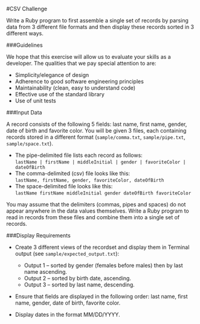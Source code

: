 #CSV Challenge

Write a Ruby program to first assemble a single set of records by parsing data from 3 different file formats and then display these records sorted in 3 different ways.

###Guidelines

We hope that this exercise will allow us to evaluate your skills as a developer. The qualities that we pay special attention to are:

- Simplicity/elegance of design
- Adherence to good software engineering principles
- Maintainability (clean, easy to understand code)
- Effective use of the standard library
- Use of unit tests

###Input Data

A record consists of the following 5 fields: last name, first name, gender, date of birth and favorite color. You will be given 3 files, each containing records stored in a different format (`sample/comma.txt`, `sample/pipe.txt`, `sample/space.txt`).

* The pipe-delimited file lists each record as follows:  
  `lastName | firstName | middleInitial | gender | favoriteColor | dateOfBirth`
* The comma-delimited (csv) file looks like this:  
  `lastName, firstName, gender, favoriteColor, dateOfBirth`
* The space-delimited file looks like this:  
  `lastName firstName middleInitial gender dateOfBirth favoriteColor`

You may assume that the delimiters (commas, pipes and spaces) do not appear anywhere in the data values themselves. Write a Ruby program to read in records from these files and combine them into a single set of records.

###Display Requirements
* Create 3 different views of the recordset and display them in Terminal output (see `sample/expected_output.txt`):

    - Output 1 – sorted by gender (females before males) then by last name ascending.
    - Output 2 – sorted by birth date, ascending.
    - Output 3 – sorted by last name, descending.

* Ensure that fields are displayed in the following order: last name, first name, gender, date of birth, favorite color.
* Display dates in the format MM/DD/YYYY.
